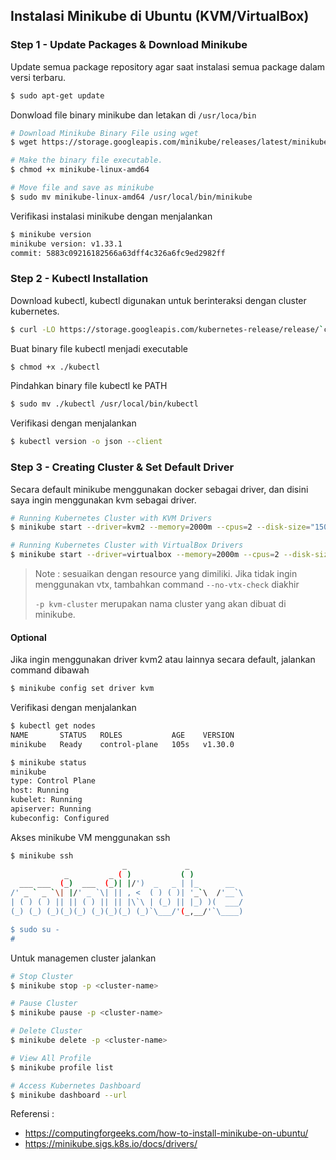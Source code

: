 ## Instalasi Minikube di Ubuntu (KVM/VirtualBox)

### Step 1 - Update Packages & Download Minikube

Update semua package repository agar saat instalasi semua package dalam versi terbaru.

```bash
$ sudo apt-get update
```

Donwload file binary minikube dan letakan di `/usr/loca/bin`

```bash
# Download Minikube Binary File using wget
$ wget https://storage.googleapis.com/minikube/releases/latest/minikube-linux-amd64

# Make the binary file executable.
$ chmod +x minikube-linux-amd64

# Move file and save as minikube
$ sudo mv minikube-linux-amd64 /usr/local/bin/minikube
```

Verifikasi instalasi minikube dengan menjalankan

```bash
$ minikube version
minikube version: v1.33.1
commit: 5883c09216182566a63dff4c326a6fc9ed2982ff
```

### Step 2 - Kubectl Installation

Download kubectl, kubectl digunakan untuk berinteraksi dengan cluster kubernetes. 

```bash
$ curl -LO https://storage.googleapis.com/kubernetes-release/release/`curl -s https://storage.googleapis.com/kubernetes-release/release/stable.txt`/bin/linux/amd64/kubectl
```

Buat binary file kubectl menjadi executable

```bash
$ chmod +x ./kubectl
```

Pindahkan binary file kubectl ke PATH

```bash
$ sudo mv ./kubectl /usr/local/bin/kubectl
```

Verifikasi dengan menjalankan

```bash
$ kubectl version -o json --client
```

### Step 3 - Creating Cluster & Set Default Driver

Secara default minikube menggunakan docker sebagai driver, dan disini saya ingin menggunakan kvm sebagai driver. 

```bash
# Running Kubernetes Cluster with KVM Drivers
$ minikube start --driver=kvm2 --memory=2000m --cpus=2 --disk-size="15000mb" -p kvm-cluster

# Running Kubernetes Cluster with VirtualBox Drivers
$ minikube start --driver=virtualbox --memory=2000m --cpus=2 --disk-size="15000mb" -p virtualbox-cluster
```

> Note : sesuaikan dengan resource yang dimiliki. Jika tidak ingin menggunakan vtx, tambahkan command `--no-vtx-check` diakhir
>
> `-p kvm-cluster` merupakan nama cluster yang akan dibuat di minikube.

#### Optional

Jika ingin menggunakan driver kvm2 atau lainnya secara default, jalankan command dibawah

```bash
$ minikube config set driver kvm
```

Verifikasi dengan menjalankan 

```bash
$ kubectl get nodes
NAME       STATUS   ROLES           AGE    VERSION
minikube   Ready    control-plane   105s   v1.30.0

$ minikube status
minikube
type: Control Plane
host: Running
kubelet: Running
apiserver: Running
kubeconfig: Configured
```

Akses minikube VM menggunakan ssh

```bash
$ minikube ssh
                         _             _            
            _         _ ( )           ( )           
  ___ ___  (_)  ___  (_)| |/')  _   _ | |_      __  
/' _ ` _ `\| |/' _ `\| || , <  ( ) ( )| '_`\  /'__`\
| ( ) ( ) || || ( ) || || |\`\ | (_) || |_) )(  ___/
(_) (_) (_)(_)(_) (_)(_)(_) (_)`\___/'(_,__/'`\____)

$ sudo su -
# 
```

Untuk managemen cluster jalankan

```bash
# Stop Cluster
$ minikube stop -p <cluster-name>

# Pause Cluster
$ minikube pause -p <cluster-name>

# Delete Cluster
$ minikube delete -p <cluster-name>

# View All Profile
$ minikube profile list

# Access Kubernetes Dashboard
$ minikube dashboard --url
```



Referensi :

- https://computingforgeeks.com/how-to-install-minikube-on-ubuntu/
- https://minikube.sigs.k8s.io/docs/drivers/
